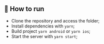 
## 🚀 How to run

- Clone the repository and access the folder;
- Install dependencies with `yarn`;
- Build project `yarn android` or `yarn ios`;
- Start the server with `yarn start`;
